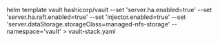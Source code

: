 
helm template vault hashicorp/vault --set 'server.ha.enabled=true' --set 'server.ha.raft.enabled=true' --set 'injector.enabled=true' --set 'server.dataStorage.storageClass=managed-nfs-storage' --namespace='vault' > vault-stack.yaml
